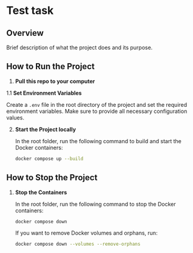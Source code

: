 # Test task

## Overview

Brief description of what the project does and its purpose.

## How to Run the Project

1. **Pull this repo to your computer**

1.1 **Set Environment Variables**

   Create a `.env` file in the root directory of the project and set the required environment variables. Make sure to provide all necessary configuration values.

2. **Start the Project locally**

   In the root folder, run the following command to build and start the Docker containers:
   ```bash
   docker compose up --build

## How to Stop the Project

1. **Stop the Containers**

   In the root folder, run the following command to stop the Docker containers:
   ```bash
   docker compose down
   ```
   If you want to remove Docker volumes and orphans, run:
   ```bash
   docker compose down --volumes --remove-orphans
    ```
